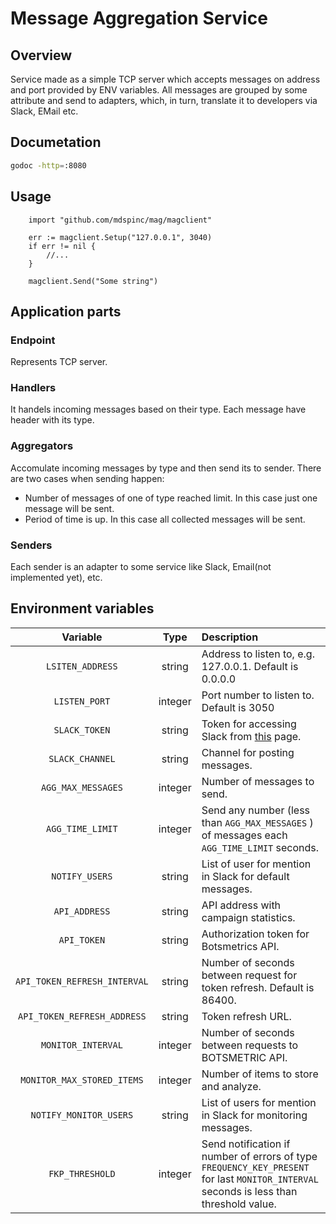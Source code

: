 # Message Aggregation Service

## Overview
Service made as a simple TCP server which accepts messages on address and port 
provided by ENV variables. All messages are grouped by some attribute and send
to adapters, which, in turn, translate it to developers via Slack, EMail etc.

## Documetation
```bash 
godoc -http=:8080
```

## Usage
```golang
	import "github.com/mdspinc/mag/magclient"
	
	err := magclient.Setup("127.0.0.1", 3040)
	if err != nil {
		//...
	}

	magclient.Send("Some string")

```

## Application parts
### Endpoint
Represents TCP server. 

### Handlers
It handels incoming messages based on their type. Each message have header with 
its type.

### Aggregators
Accomulate incoming messages by type and then send its to sender. There are two 
cases when sending happen:
* Number of messages of one of type reached limit. In this case just one message 
will be sent. 
* Period of time is up. In this case all collected messages will be sent.

### Senders 
Each sender is an adapter to some service like Slack, Email(not implemented yet), etc.


## Environment variables 
| Variable | Type | Description | 
| :---: | :---: | :--- |
| `LSITEN_ADDRESS` | string | Address to listen to, e.g. 127.0.0.1. Default is 0.0.0.0 | 
| `LISTEN_PORT` | integer | Port number to listen to. Default is 3050 |
| `SLACK_TOKEN` | string | Token for accessing Slack from [this](https://api.slack.com/docs/oauth-test-tokens) page.|
| `SLACK_CHANNEL` | string | Channel for posting messages. |
| `AGG_MAX_MESSAGES` | integer | Number of messages to send. |
| `AGG_TIME_LIMIT` | integer | Send any number (less than `AGG_MAX_MESSAGES` ) of messages each `AGG_TIME_LIMIT` seconds. |
| `NOTIFY_USERS` | string | List of user for mention in Slack for default messages. |
| `API_ADDRESS` | string | API address with campaign statistics. |
| `API_TOKEN` | string | Authorization token for Botsmetrics API. |
| `API_TOKEN_REFRESH_INTERVAL` | string | Number of seconds between request for token refresh. Default is 86400. |
| `API_TOKEN_REFRESH_ADDRESS` | string | Token refresh URL. |
| `MONITOR_INTERVAL` | integer | Number of seconds between requests to BOTSMETRIC API. |
| `MONITOR_MAX_STORED_ITEMS` | integer | Number of items to store and analyze. |
| `NOTIFY_MONITOR_USERS` | string | List of users for mention in Slack for monitoring messages. |
| `FKP_THRESHOLD` | integer | Send notification if number of errors of type `FREQUENCY_KEY_PRESENT` for last `MONITOR_INTERVAL` seconds is less than threshold value. |

